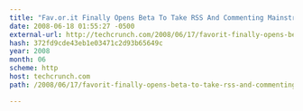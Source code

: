 ```yaml
---
title: "Fav.or.it Finally Opens Beta To Take RSS And Commenting Mainstream"
date: 2008-06-18 01:55:27 -0500
external-url: http://techcrunch.com/2008/06/17/favorit-finally-opens-beta-to-take-rss-and-commenting-mainstream/
hash: 372fd9cde43eb1e03471c2d93b65649c
year: 2008
month: 06
scheme: http
host: techcrunch.com
path: /2008/06/17/favorit-finally-opens-beta-to-take-rss-and-commenting-mainstream/

---
```



